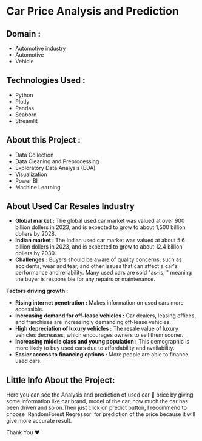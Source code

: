 # Car Price Analysis and Prediction
## Domain :
- Automotive industry
- Automotive
- Vehicle
## Technologies Used :
- Python
- Plotly
- Pandas
- Seaborn
- Streamlit
## About this Project :
- Data Collection
- Data Cleaning and Preprocessing
- Exploratory Data Analysis (EDA)
- Visualization
- Power BI
- Machine Learning
## About Used Car Resales Industry
- **Global market :** The global used car market was valued at over 900 billion dollers in 2023, and is expected to grow to about 1,500 billion dollers by 2028.
- **Indian market :** The Indian used car market was valued at about 5.6 billion dollers in 2023, and is expected to grow to about 12.4 billion dollers by 2030.
- **Challenges :** Buyers should be aware of quality concerns, such as accidents, wear and tear, and other issues that can affect a car's performance and reliability. Many used cars are sold "as-is, " meaning the buyer is responsible for any repairs or maintenance.
  
**Factors driving growth :**
- **Rising internet penetration :** Makes information on used cars more accessible.
- **Increasing demand for off-lease vehicles :** Car dealers, leasing offices, and franchises are increasingly demanding off-lease vehicles.
- **High depreciation of luxury vehicles :** The resale value of luxury vehicles decreases, which encourages owners to sell them sooner.
- **Increasing middle class and young population :** This demographic is more likely to buy used cars due to affordability and availability.
- **Easier access to financing options :** More people are able to finance used cars.
## Little Info About the Project:
Here you can see the Analysis and prediction of used car 🚙 price by giving some information like car brand, model of the car, 
how much the car has been driven and so on.Then just click on predict button, I recommend to choose 'RandomForest Regressor' 
for prediction of the price because it will give more accurate result.

Thank You ❤
